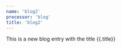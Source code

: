 ```yaml
---
name: 'blog2'
processor: 'blog'
title: 'blog2'
---
```

This is a new blog entry with the title {{.title}}